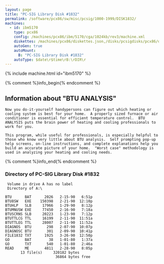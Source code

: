 ```yaml
---
layout: page
title: "PC-SIG Library Disk #1832"
permalink: /software/pcx86/sw/misc/pcsig/1000-1999/DISK1832/
machines:
  - id: ibm5170
    type: pcx86
    config: /machines/pcx86/ibm/5170/cga/1024kb/rev3/machine.xml
    diskettes: /machines/pcx86/diskettes.json,/disks/pcsigdisks/pcx86/diskettes.json
    autoGen: true
    autoMount:
      B: "PC-SIG Library Disk #1832"
    autoType: $date\r$time\rB:\rDIR\r
---
```


{% include machine.html id="ibm5170" %}

{% comment %}info_begin{% endcomment %}

## Information about "BTU ANALYSIS"

    Now you do-it-yourself handypersons can figure out which heating or
    cooling system is best for your home.  A properly sized furnace or air
    conditioner is essential for efficient temperature control.  BTU
    ANALYSIS puts the brain power of heating and cooling professionals to
    work for you.
    
    This program, while useful for professionals, is especially helpful to
    those who know very little about BTU analysis.  Self prompting pop-up
    help screens, on-line instructions, and complete explanations help you
    build an accurate picture of your home.  "Worst case" methodology is
    used in analyzing your heating and cooling needs.
{% comment %}info_end{% endcomment %}


### Directory of PC-SIG Library Disk #1832

     Volume in drive A has no label
     Directory of A:\

    BTU      BAT      2026   2-15-90   6:51p
    BTU8SW   EXE    150398   2-21-90  12:10p
    BTUHLP   SLB     17966   1-29-90   8:12p
    BTUMNUSW EXE     77450   2-16-90   7:18a
    BTUSCRNS SLB     20223   1-23-90   7:12p
    BTUTTLCG TTL     16199   2-11-90  11:51a
    BTUTTLEG TTL     28007   2-11-90  11:52a
    DIAGNOS  BTU       298   2-07-90  10:07p
    DIAGNOSC BTU       301   2-09-90  10:41p
    FILE1832 TXT      1925   3-26-90  12:50p
    GO       BAT        38   1-01-80   1:37a
    GO       TXT       540   1-01-80   2:46a
    READ     ME       4811   2-28-90   8:05p
           13 file(s)     320182 bytes
                           36864 bytes free
